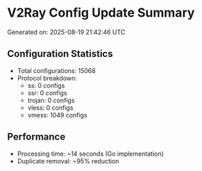 # V2Ray Config Update Summary
Generated on: 2025-08-19 21:42:46 UTC

## Configuration Statistics
- Total configurations: 15068
- Protocol breakdown:
  - ss: 0 configs
  - ssr: 0 configs
  - trojan: 0 configs
  - vless: 0 configs
  - vmess: 1049 configs

## Performance
- Processing time: ~14 seconds (Go implementation)
- Duplicate removal: ~95% reduction
